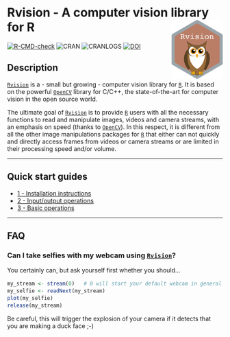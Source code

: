 # Rvision - A computer vision library for R <img src="man/figures/logo.png" align="right" alt="" width="120" />

[![R-CMD-check](https://github.com/swarm-lab/Rvision/workflows/R-CMD-check/badge.svg)](https://github.com/swarm-lab/Rvision/actions)
![CRAN](https://www.r-pkg.org/badges/version/Rvision)
![CRANLOGS](https://cranlogs.r-pkg.org/badges/Rvision)
[![DOI](https://zenodo.org/badge/62589719.svg)](https://zenodo.org/badge/latestdoi/62589719)

## Description

[`Rvision`](https://github.com/swarm-lab/Rvision) is a - small but growing - 
computer vision library for [`R`](https://cran.r-project.org). It is based on 
the powerful [`OpenCV`](http://opencv.org/) library for C/C++, the state-of-the-art
for computer vision in the open source world. 

The ultimate goal of [`Rvision`](https://github.com/swarm-lab/Rvision) is to 
provide [`R`](https://cran.r-project.org) users with all the necessary functions 
to read and manipulate images, videos and camera streams, with an emphasis on 
speed (thanks to [`OpenCV`](http://opencv.org/)). In this respect, it is different
from all the other image manipulations packages for [`R`](https://cran.r-project.org)
that either can not quickly and directly access frames from videos or camera 
streams or are limited in their processing speed and/or volume. 

---

## Quick start guides 

+ [1 - Installation instructions](https://swarm-lab.github.io/Rvision/articles/z1_install.html)
+ [2 - Input/output operations](https://swarm-lab.github.io/Rvision/articles/z2_io.html)
+ [3 - Basic operations](https://swarm-lab.github.io/Rvision/articles/z3_basic.html)

--- 

## FAQ

### Can I take selfies with my webcam using [`Rvision`](https://github.com/swarm-lab/Rvision)?

You certainly can, but ask yourself first whether you should...

```r
my_stream <- stream(0)   # 0 will start your default webcam in general. 
my_selfie <- readNext(my_stream)
plot(my_selfie)
release(my_stream)
```

Be careful, this will trigger the explosion of your camera if it detects that 
you are making a duck face ;-)
